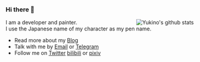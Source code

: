 ### Hi there 👋

<img style="max-width: 450px" align="right" src="https://github-readme-stats.vercel.app/api?username=12Yukino&show_icons=true&icon_color=0366d6&bg_color=ffffff&hide_title=true&include_all_commits=true&count_private=true" alt="Yukino's github stats"/>

I am a developer and painter.  
I use the Japanese name of my character as my pen name.

- Read more about my [Blog](https://culla.net/)
- Talk with me by [Email](mailto:yukino@culla.net) or [Telegram](https://t.me/Yukino_OvO)
- Follow me on [Twitter](https://twitter.com/Yukino_OvO) [bilibili](https://space.bilibili.com/562403) or [pixiv](https://www.pixiv.net/users/8347001)
